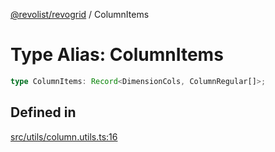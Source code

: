 [@revolist/revogrid](README.md) / ColumnItems

# Type Alias: ColumnItems

```ts
type ColumnItems: Record<DimensionCols, ColumnRegular[]>;
```

## Defined in

[src/utils/column.utils.ts:16](https://github.com/revolist/revogrid/blob/5e3002471d0c6a5af7f60949f39b6639df457ad1/src/utils/column.utils.ts#L16)

